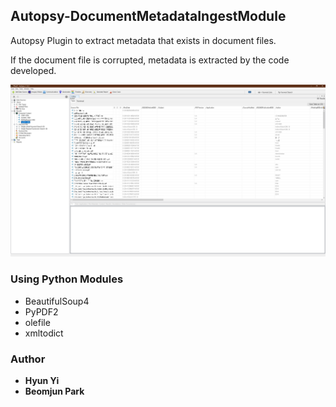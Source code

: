 ## Autopsy-DocumentMetadataIngestModule

Autopsy Plugin to extract metadata that exists in document files.

If the document file is corrupted, metadata is extracted by the code developed.

<img src="images/1.png" />

### Using Python Modules

* BeautifulSoup4
* PyPDF2
* olefile
* xmltodict

### Author 

* **Hyun Yi**
* **Beomjun Park**